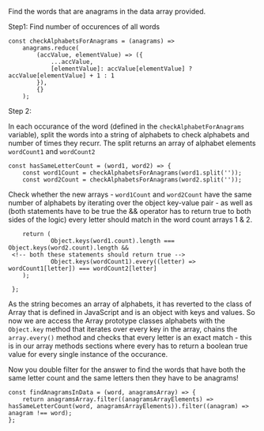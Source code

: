 Find the words that are anagrams in the data array provided.

Step1: Find number of occurences of all words

```
const checkAlphabetsForAnagrams = (anagrams) =>
	anagrams.reduce(
		(accValue, elementValue) => ({
			...accValue,
			[elementValue]: accValue[elementValue] ? accValue[elementValue] + 1 : 1
		}),
		{}
	);
```
Step 2:

In each occurance of the word (defined in the ```checkAlphabetForAnagrams``` variable), split the words into a string of alphabets to check alphabets and number of times they recurr. The split returns an array of alphabet elements ```wordCount1``` and ```wordCount2```

```
const hasSameLetterCount = (word1, word2) => {
	const word1Count = checkAlphabetsForAnagrams(word1.split(''));
	const word2Count = checkAlphabetsForAnagrams(word2.split(''));
```

Check whether the new arrays - ```word1Count``` and ```word2Count``` have the same number of alphabets by iterating over the object key-value pair - as well as (both statements have to be true the && operator has to return true to both sides of the logic) every letter should match in the word count arrays 1 & 2.

```
 	return (
            Object.keys(word1.count).length === Object.keys(word2.count).length &&
 <!-- both these statements should return true -->		
            Object.keys(wordCount1).every((letter) => wordCount1[letter]) === wordCount2[letter]
	);

 };
```
As the string becomes an array of alphabets, it has reverted to the class of Array that is defined in JavaScript and is an object with keys and values. So now we are access the Array prototype classes alphabets with the ```Object.key``` method that iterates over every key in the array, chains the ```array.every()``` method and checks that every letter is an exact match - this is in our array methods sections where every has to return a boolean true value for every single instance of the occurance.

Now you double filter for the answer to find the words that have both the same letter count and the same letters then they have to be anagrams!

```
const findAnagramsInData = (word, anagramsArray) => {
	return anagramsArray.filter((anagramsArrayElements) => hasSameLetterCount(word, anagramsArrayElements)).filter((anagram) => anagram !== word);
};
```

